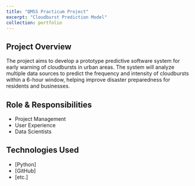 ```yaml
---
title: "QMSS Practicum Project"
excerpt: "Cloudburst Prediction Model"
collection: portfolio
---
```


## Project Overview
The project aims to develop a prototype predictive software system for early warning of cloudbursts in urban areas. The system will analyze multiple data sources to predict the frequency and intensity of  cloudbursts within a 6-hour window, helping improve disaster preparedness for residents and businesses.

## Role & Responsibilities
- Project Management
- User Experience
- Data Scientists

## Technologies Used
- [Python]
- [GitHub]
- [etc.]
